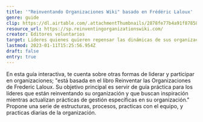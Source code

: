 ```yaml
---
title: '"Reinventando Organizaciones Wiki" basado en Frédéric Laloux'
genre: guide
clip: https://dl.airtable.com/.attachmentThumbnails/2878fe77b4a91f87858e361a614c4d81/a005d21f
resource_url: https://sp.reinventingorganizationswiki.com/
creator: Editores voluntarios
target: Lideres quienes quieren repensar las dinámicas de sus organizaciones
lastmod: 2023-01-11T15:25:56.954Z
draft: false
entry: true
---
```

En esta guía interactiva, te cuenta sobre otras formas de liderar y participar en organizaciones; "está basada en el libro Reinventar las Organizaciones de Frederic Laloux. Su objetivo principal es servir de guía práctica para los líderes que están reinventando su organización y que buscan inspiración mientras actualizan prácticas de gestión específicas en su organización." Propone una serie de estructuras, procesos, practicas con el equipo, y practicas diarias de la organización.